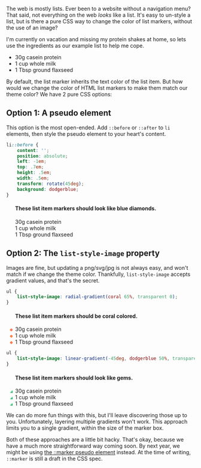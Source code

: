 <meta name="categories" content="html, css">
<meta name="media" content="/_assets/media/stack-of-books-on-a-table.jpg" />

The web is mostly lists. Ever been to a website without a navigation menu? That said, not everything on the web *looks* like a list. It's easy to un-style a list, but is there a pure CSS way to change the color of list markers, without the use of an image?

I'm currently on vacation and missing my protein shakes at home, so lets use the ingredients as our example list to help me cope. 

<ul>
    <li style="list-style-type: disc">30g casein protein</li>
    <li style="list-style-type: disc">1 cup whole milk</li>
    <li style="list-style-type: disc">1 Tbsp ground flaxseed</li>
</ul>

By default, the list marker inherits the text color of the list item. But how would we change the color of HTML list markers to make them match our theme color? We have 2 pure CSS options:


## Option 1: A pseudo element

This option is the most open-ended. Add `::before` or `::after` to `li` elements, then style the pseudo element to your heart's content.

```css
li::before {
    content: '';
    position: absolute;
    left: -1em;
    top: .7em;
    height: .5em;
    width: .5em;
    transform: rotate(45deg);
    background: dodgerblue;
}
```

<style>
    .pseudo-element-example li {
        list-style: none !important;
    }
    .pseudo-element-example li::before {
        content: '';
        position: absolute;
        left: -1em;
        top: .7em;
        height: .5em;
        width: .5em;
        transform: rotate(45deg);
        background: dodgerblue;
    }
</style>
<ul class="pseudo-element-example">
    <h4>These list item markers should look like blue diamonds.</h4>
    <li>30g casein protein</li>
    <li>1 cup whole milk</li>
    <li>1 Tbsp ground flaxseed</li>
</ul>


## Option 2: The `list-style-image` property

Images are fine, but updating a png/svg/jpg is not always easy, and won't match if we change the theme color. Thankfully, `list-style-image` accepts gradient values, and that's the secret.

```css
ul {
    list-style-image: radial-gradient(coral 65%, transparent 0);
}
```
<ul style="list-style-image: radial-gradient(coral 65%, transparent 0);">
    <h4>These list item markers should be coral colored.</h4>
    <li>30g casein protein</li>
    <li>1 cup whole milk</li>
    <li>1 Tbsp ground flaxseed</li>
</ul>

```css
ul {
    list-style-image: linear-gradient(-45deg, dodgerblue 50%, transparent 0);
}
```

<ul style="list-style-image: linear-gradient(-45deg, #44aa77 37%, #66dd99 37%, #99ffbb 63%, transparent 0)">
    <h4>These list item markers should look like gems.</h4>
    <li>30g casein protein</li>
    <li>1 cup whole milk</li>
    <li>1 Tbsp ground flaxseed</li>
</ul>

We can do more fun things with this, but I'll leave discovering those up to you. Unfortunately, layering multiple gradients won't work. This approach limits you to a single gradient, within the size of the marker box.

Both of these approaches are a little bit hacky. That's okay, because we have a much more straightforward way coming soon.  By next year, we might be using [the ::marker pseudo element](https://developer.mozilla.org/en-US/docs/Web/CSS/::marker) instead. At the time of writing, `::marker` is still a draft in the CSS spec.